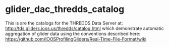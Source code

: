 glider_dac_thredds_catalog
==========================
This is are the catalogs for the THREDDS Data Server at:
http://tds.gliders.ioos.us/thredds/catalog.html
which demonstrate automatic aggregation of glider data using the conventions described here:
https://github.com/IOOSProfilingGliders/Real-Time-File-Format/wiki
